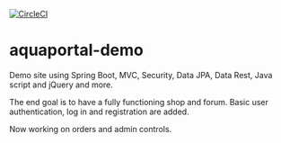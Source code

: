 [![CircleCI](https://circleci.com/gh/Naykon/aquaportal-demo.svg?style=svg)](https://circleci.com/gh/Naykon/aquaportal-demo)

  
# aquaportal-demo
Demo site using Spring Boot, MVC, Security, Data JPA, Data Rest, Java script and jQuery and more. 

The end goal is to have a fully functioning shop and forum. Basic user authentication, log in and registration are added.

Now working on orders and admin controls.
